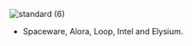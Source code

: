 ![standard (6)](https://user-images.githubusercontent.com/96982991/196356261-ff4917ba-8b98-4c97-a49a-22d9c82b838b.gif)








- Spaceware, Alora, Loop, Intel and Elysium.
